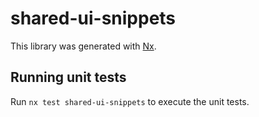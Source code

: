 # shared-ui-snippets

This library was generated with [Nx](https://nx.dev).

## Running unit tests

Run `nx test shared-ui-snippets` to execute the unit tests.
